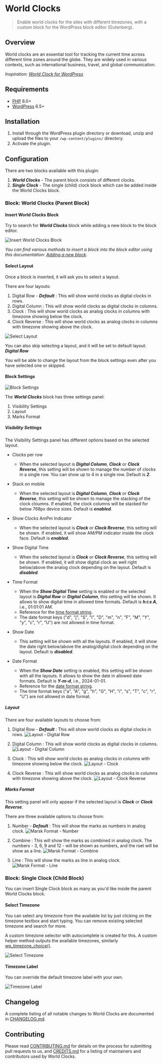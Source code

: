 # World Clocks

> Enable world clocks for the sites with different timezones, with a custom block for the WordPress block editor (Gutenberg).

## Overview

World clocks are an essential tool for tracking the current time across different time zones around the globe. They are widely used in various contexts, such as international business, travel, and global communication.

*Inspiration: [World Clock for WordPress](https://www.commoninja.com/widgets/world-clock/wordpress)*

## Requirements

* [PHP](https://www.php.net/) 8.0+
* [WordPress](http://wordpress.org/) 6.5+

## Installation

1. Install through the WordPress plugin directory or download, unzip and upload the files to your `/wp-content/plugins/` directory.
2. Activate the plugin.

## Configuration

There are two blocks available with this plugin:

1. ***World Clocks*** - The parent block consists of different clocks.
2. ***Single Clock*** - The single (child) clock block which can be added inside the World Clocks block.

### Block: World Clocks (Parent Block)

#### Insert World Clocks Block

Try to search for ***World Clocks*** block while adding a new block to the block editor.

![Insert World Clocks Block](.wordpress-org/screenshot-1.gif)

*You can find various methods to insert a block into the block editor using this documentation: [Adding a new block](https://wordpress.org/documentation/article/adding-a-new-block/).*

#### Select Layout

Once a block is inserted, it will ask you to select a layout.

There are four layouts:

1. Digital Row - ***Default*** : This will show world clocks as digital clocks in rows.
2. Digital Column : This will show world clocks as digital clocks in columns.
3. Clock : This will show world clocks as analog clocks in columns with timezone showing below the clock.
4. Clock Reverse : This will show world clocks as analog clocks in columns with timezone showing above the clock.

![Select Layout](.wordpress-org/screenshot-2.gif)

You can also skip selecting a layout, and it will be set to default layout: ***Digital Row***

You will be able to change the layout from the block settings even after you have selected one or skipped.

#### Block Settings

![Block Settings](.wordpress-org/screenshot-3.gif)

The ***World Clocks*** block has three settings panel:

1. Visibility Settings
2. Layout
3. Marks Format

##### Visibility Settings

The Visibility Settings panel has different options based on the selected layout.

* Clocks per row
  * When the selected layout is ***Digital Column***, ***Clock*** or ***Clock Reverse***, this setting will be shown to manage the number of clocks in a single row. You can show up to 4 in a single row. Default is ***2***.

* Stack on mobile
  * When the selected layout is ***Digital Column***, ***Clock*** or ***Clock Reverse***, this setting will be shown to manage the stacking of the clock cloumns. If enabled, the clock columns will be stacked for below 768px device sizes. Default is ***enabled***.

* Show Clocks AmPm Indicator
  * When the selected layout is ***Clock*** or ***Clock Reverse***, this setting will be shown. If enabled, it will show AM/PM indicator inside the clock face. Default is ***enabled***.

* Show Digital Time
  * When the selected layout is ***Clock*** or ***Clock Reverse***, this setting will be shown. If enabled, it will show digital clock as well right below/above the analog clock depending on the layout. Default is ***disabled***.

* Time Format
  * When the ***Show Digital Time*** setting is enabled or the selected layout is ***Digital Row*** or ***Digital Column***, this setting will be shown. It allows to show digital time in allowed time formats. Default is ***h:i:s A***, i.e., 01:01:01 AM.
  * Reference for the [time format string](https://wordpress.org/documentation/article/customize-date-and-time-format/).
  * The date format keys ("d", "j", "S", "l", "D", "m", "n", "F", "M", "Y", "y", "c", "r", "U") are not allowed in time format.

* Show Date
  * This setting will be shown with all the layouts. If enabled, it will show the date right below/above the analog/digital clock depending on the layout. Default is ***disabled***.

* Date Format
  * When the ***Show Date*** setting is enabled, this setting will be shown with all the layouts. It allows to show the date in allowed date formats. Default is ***Y-m-d***, i.e., 2024-01-01.
  * Reference for the [date format string](https://wordpress.org/documentation/article/customize-date-and-time-format/).
  * The time format keys ("a", "A", "g", "h", "G", "H", "i", "s", "T", "c", "r", "U") are not allowed in date format.

##### Layout

There are four available layouts to choose from:

1. Digital Row - ***Default*** : This will show world clocks as digital clocks in rows.
![Layout - Digital Row](.wordpress-org/screenshot-4.png)

2. Digital Column : This will show world clocks as digital clocks in columns.
![Layout - Digital Column](.wordpress-org/screenshot-5.png)

3. Clock : This will show world clocks as analog clocks in columns with timezone showing below the clock.
![Layout - Clock](.wordpress-org/screenshot-6.png)

4. Clock Reverse : This will show world clocks as analog clocks in columns with timezone showing above the clock.
![Layout - Clock Reverse](.wordpress-org/screenshot-7.png)

##### Marks Format

This setting panel will only appear if the selected layout is ***Clock*** or ***Clock Reverse***.

There are three available options to choose from:

1. Number - ***Default*** : This will show the marks as numbers in analog clock.
![Marsk Format - Number](.wordpress-org/screenshot-8.png)

2. Combine : This will show the marks as combined in analog clock. The numbers - 3, 6, 9 and 12 - will be shown as numbers, and the rset will be show as a line.
![Marsk Format - Combine](.wordpress-org/screenshot-9.png)

3. Line : This will show the marks as line in analog clock.
![Marsk Format - Line](.wordpress-org/screenshot-10.png)

### Block: Single Clock (Child Block)

You can insert Single Clock block as many as you'd like inside the parent World Clocks block.

#### Select Timezone

You can select any timezone from the available list by just clicking on the timezone textbox and start typing. You can remove existing selected timezone and search for more.

A custom timezone selector with autocomplete is created for this. A custom helper method outputs the available timezones, similarly [wp_timezone_choice()](https://developer.wordpress.org/reference/functions/wp_timezone_choice/).

![Select Timezone](.wordpress-org/screenshot-11.gif)

#### Timezone Label

You can override the default timezone label with your own.

![Timezone Label](.wordpress-org/screenshot-12.gif)

## Changelog

A complete listing of all notable changes to World Clocks are documented in [CHANGELOG.md](https://github.com/sanketio/world-clocks/blob/trunk/CHANGELOG.md).

## Contributing

Please read [CONTRIBUTING.md](https://github.com/sanketio/world-clocks/blob/trunk/CONTRIBUTING.md) for details on the process for submitting pull requests to us, and [CREDITS.md](https://github.com/sanketio/world-clocks/blob/trunk/CREDITS.md) for a listing of maintainers and contributors used by World Clocks.
